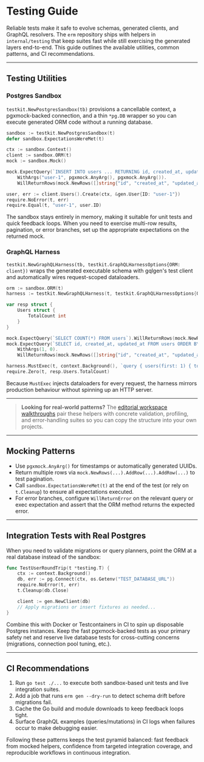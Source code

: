# Testing Guide

Reliable tests make it safe to evolve schemas, generated clients, and GraphQL resolvers. The `erm` repository ships with helpers
in `internal/testing` that keep suites fast while still exercising the generated layers end-to-end. This guide outlines the
available utilities, common patterns, and CI recommendations.

---

## Testing Utilities

### Postgres Sandbox

`testkit.NewPostgresSandbox(tb)` provisions a cancellable context, a pgxmock-backed connection, and a thin `*pg.DB` wrapper so you
can execute generated ORM code without a running database.

```go
sandbox := testkit.NewPostgresSandbox(t)
defer sandbox.ExpectationsWereMet(t)

ctx := sandbox.Context()
client := sandbox.ORM(t)
mock := sandbox.Mock()

mock.ExpectQuery(`INSERT INTO users ... RETURNING id, created_at, updated_at`).
    WithArgs("user-1", pgxmock.AnyArg(), pgxmock.AnyArg()).
    WillReturnRows(mock.NewRows([]string{"id", "created_at", "updated_at"}).AddRow("user-1", time.Now(), time.Now()))

user, err := client.Users().Create(ctx, &gen.User{ID: "user-1"})
require.NoError(t, err)
require.Equal(t, "user-1", user.ID)
```

The sandbox stays entirely in memory, making it suitable for unit tests and quick feedback loops. When you need to exercise
multi-row results, pagination, or error branches, set up the appropriate expectations on the returned mock.

### GraphQL Harness

`testkit.NewGraphQLHarness(tb, testkit.GraphQLHarnessOptions{ORM: client})` wraps the generated executable schema with gqlgen's test
client and automatically wires request-scoped dataloaders.

```go
orm := sandbox.ORM(t)
harness := testkit.NewGraphQLHarness(t, testkit.GraphQLHarnessOptions{ORM: orm})

var resp struct {
    Users struct {
        TotalCount int
    }
}

mock.ExpectQuery(`SELECT COUNT(*) FROM users`).WillReturnRows(mock.NewRows([]string{"count"}).AddRow(0))
mock.ExpectQuery(`SELECT id, created_at, updated_at FROM users ORDER BY id LIMIT $1 OFFSET $2`).
    WithArgs(1, 0).
    WillReturnRows(mock.NewRows([]string{"id", "created_at", "updated_at"}))

harness.MustExec(t, context.Background(), `query { users(first: 1) { totalCount } }`, &resp)
require.Zero(t, resp.Users.TotalCount)
```

Because `MustExec` injects dataloaders for every request, the harness mirrors production behaviour without spinning up an HTTP
server.

---

> **Looking for real-world patterns?** The [editorial workspace walkthroughs](../examples/blog/walkthroughs/validation.md)
> pair these helpers with concrete validation, profiling, and error-handling suites so you can copy the structure into your own
> projects.

---

## Mocking Patterns

- Use `pgxmock.AnyArg()` for timestamps or automatically generated UUIDs.
- Return multiple rows via `mock.NewRows(...).AddRow(...).AddRow(...)` to test pagination.
- Call `sandbox.ExpectationsWereMet(t)` at the end of the test (or rely on `t.Cleanup`) to ensure all expectations executed.
- For error branches, configure `WillReturnError` on the relevant query or exec expectation and assert that the ORM method returns
  the expected error.

---

## Integration Tests with Real Postgres

When you need to validate migrations or query planners, point the ORM at a real database instead of the sandbox:

```go
func TestUserRoundTrip(t *testing.T) {
    ctx := context.Background()
    db, err := pg.Connect(ctx, os.Getenv("TEST_DATABASE_URL"))
    require.NoError(t, err)
    t.Cleanup(db.Close)

    client := gen.NewClient(db)
    // Apply migrations or insert fixtures as needed...
}
```

Combine this with Docker or Testcontainers in CI to spin up disposable Postgres instances. Keep the fast pgxmock-backed tests as
your primary safety net and reserve live database tests for cross-cutting concerns (migrations, connection pool tuning, etc.).

---

## CI Recommendations

1. Run `go test ./...` to execute both sandbox-based unit tests and live integration suites.
2. Add a job that runs `erm gen --dry-run` to detect schema drift before migrations fail.
3. Cache the Go build and module downloads to keep feedback loops tight.
4. Surface GraphQL examples (queries/mutations) in CI logs when failures occur to make debugging easier.

Following these patterns keeps the test pyramid balanced: fast feedback from mocked helpers, confidence from targeted integration
coverage, and reproducible workflows in continuous integration.
